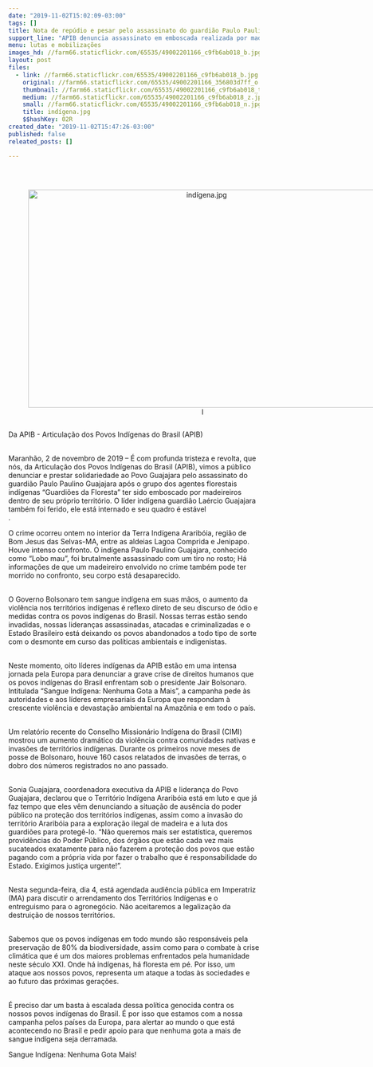 ```yaml
---
date: "2019-11-02T15:02:09-03:00"
tags: []
title: Nota de repúdio e pesar pelo assassinato do guardião Paulo Paulino Guajajara
support_line: "APIB denuncia assassinato em emboscada realizada por madeireiros no interior da Terra Indígena Araribóia, região de Bom Jesus das Selvas (MA)"
menu: lutas e mobilizações
images_hd: //farm66.staticflickr.com/65535/49002201166_c9fb6ab018_b.jpg
layout: post
files:
  - link: //farm66.staticflickr.com/65535/49002201166_c9fb6ab018_b.jpg
    original: //farm66.staticflickr.com/65535/49002201166_356803d7ff_o.jpg
    thumbnail: //farm66.staticflickr.com/65535/49002201166_c9fb6ab018_t.jpg
    medium: //farm66.staticflickr.com/65535/49002201166_c9fb6ab018_z.jpg
    small: //farm66.staticflickr.com/65535/49002201166_c9fb6ab018_n.jpg
    title: indígena.jpg
    $$hashKey: 02R
created_date: "2019-11-02T15:47:26-03:00"
published: false
releated_posts: []

---
```

<p>&nbsp;</p>

<div style="text-align:center">
<figure class="image" style="display:inline-block"><img alt="indígena.jpg" height="438" src="//farm66.staticflickr.com/65535/49002201166_c9fb6ab018_b.jpg" width="700" />
<figcaption>I</figcaption>
</figure>
</div>

<p>Da APIB&nbsp;-&nbsp;Articula&ccedil;&atilde;o dos Povos Ind&iacute;genas do Brasil (APIB)</p>

<p><br />
Maranh&atilde;o, 2 de novembro de 2019 &ndash; &Eacute; com profunda tristeza e revolta, que n&oacute;s, da Articula&ccedil;&atilde;o dos Povos Ind&iacute;genas do Brasil (APIB), vimos a p&uacute;blico denunciar e prestar solidariedade ao Povo Guajajara pelo assassinato do guardi&atilde;o Paulo Paulino Guajajara ap&oacute;s o grupo dos agentes florestais ind&iacute;genas &ldquo;Guardi&otilde;es da Floresta&rdquo; ter sido emboscado por madeireiros dentro de seu pr&oacute;prio territ&oacute;rio. O l&iacute;der ind&iacute;gena guardi&atilde;o La&eacute;rcio Guajajara tamb&eacute;m foi ferido, ele est&aacute; internado e seu quadro &eacute; est&aacute;vel<br />
.</p>

<p>O crime ocorreu ontem no interior da Terra Ind&iacute;gena Ararib&oacute;ia, regi&atilde;o de Bom Jesus das Selvas-MA, entre as aldeias Lagoa Comprida e Jenipapo. Houve intenso confronto. O ind&iacute;gena Paulo Paulino Guajajara, conhecido como &ldquo;Lobo mau&rdquo;, foi brutalmente assassinado com um tiro no rosto; H&aacute; informa&ccedil;&otilde;es de que um madeireiro envolvido no crime tamb&eacute;m pode ter morrido no confronto, seu corpo est&aacute; desaparecido.<br />
&nbsp;</p>

<p>O Governo Bolsonaro tem sangue ind&iacute;gena em suas m&atilde;os, o aumento da viol&ecirc;ncia nos territ&oacute;rios ind&iacute;genas &eacute; reflexo direto de seu discurso de &oacute;dio e medidas contra os povos ind&iacute;genas do Brasil. Nossas terras est&atilde;o sendo invadidas, nossas lideran&ccedil;as assassinadas, atacadas e criminalizadas e o Estado Brasileiro est&aacute; deixando os povos abandonados a todo tipo de sorte com o desmonte em curso das pol&iacute;ticas ambientais e indigenistas.<br />
&nbsp;</p>

<p>Neste momento, oito l&iacute;deres ind&iacute;genas da APIB est&atilde;o em uma intensa jornada pela Europa para denunciar a grave crise de direitos humanos que os povos ind&iacute;genas do Brasil enfrentam sob o presidente Jair Bolsonaro. Intitulada &ldquo;Sangue Ind&iacute;gena: Nenhuma Gota a Mais&rdquo;, a campanha pede &agrave;s autoridades e aos l&iacute;deres empresariais da Europa que respondam &agrave; crescente viol&ecirc;ncia e devasta&ccedil;&atilde;o ambiental na Amaz&ocirc;nia e em todo o pa&iacute;s.<br />
&nbsp;</p>

<p>Um relat&oacute;rio recente do Conselho Mission&aacute;rio Ind&iacute;gena do Brasil (CIMI) mostrou um aumento dram&aacute;tico da viol&ecirc;ncia contra comunidades nativas e invas&otilde;es de territ&oacute;rios ind&iacute;genas. Durante os primeiros nove meses de posse de Bolsonaro, houve 160 casos relatados de invas&otilde;es de terras, o dobro dos n&uacute;meros registrados no ano passado.<br />
&nbsp;</p>

<p>Sonia Guajajara, coordenadora executiva da APIB e lideran&ccedil;a do Povo Guajajara, declarou que o Territ&oacute;rio Ind&iacute;gena Ararib&oacute;ia est&aacute; em luto e que j&aacute; faz tempo que eles v&ecirc;m denunciando a situa&ccedil;&atilde;o de aus&ecirc;ncia do poder p&uacute;blico na prote&ccedil;&atilde;o dos territ&oacute;rios ind&iacute;genas, assim como a invas&atilde;o do territ&oacute;rio Ararib&oacute;ia para a explora&ccedil;&atilde;o ilegal de madeira e a luta dos guardi&otilde;es para proteg&ecirc;-lo. &ldquo;N&atilde;o queremos mais ser estat&iacute;stica, queremos provid&ecirc;ncias do Poder P&uacute;blico, dos &oacute;rg&atilde;os que est&atilde;o cada vez mais sucateados exatamente para n&atilde;o fazerem a prote&ccedil;&atilde;o dos povos que est&atilde;o pagando com a pr&oacute;pria vida por fazer o trabalho que &eacute; responsabilidade do Estado. Exigimos justi&ccedil;a urgente!&rdquo;.<br />
&nbsp;</p>

<p>Nesta segunda-feira, dia 4, est&aacute; agendada audi&ecirc;ncia p&uacute;blica em Imperatriz (MA) para discutir o arrendamento dos Territ&oacute;rios Ind&iacute;genas e o entreguismo para o agroneg&oacute;cio. N&atilde;o aceitaremos a legaliza&ccedil;&atilde;o da destrui&ccedil;&atilde;o de nossos territ&oacute;rios.<br />
&nbsp;</p>

<p>Sabemos que os povos ind&iacute;genas em todo mundo s&atilde;o respons&aacute;veis pela preserva&ccedil;&atilde;o de 80% da biodiversidade, assim como para o combate &agrave; crise clim&aacute;tica que &eacute; um dos maiores problemas enfrentados pela humanidade neste s&eacute;culo XXI. Onde h&aacute; ind&iacute;genas, h&aacute; floresta em p&eacute;. Por isso, um ataque aos nossos povos, representa um ataque a todas &agrave;s sociedades e ao futuro das pr&oacute;ximas gera&ccedil;&otilde;es.<br />
&nbsp;</p>

<p>&Eacute; preciso dar um basta &agrave; escalada dessa pol&iacute;tica genocida contra os nossos povos ind&iacute;genas do Brasil. &Eacute; por isso que estamos com a nossa campanha pelos pa&iacute;ses da Europa, para alertar ao mundo o que est&aacute; acontecendo no Brasil e pedir apoio para que nenhuma gota a mais de sangue ind&iacute;gena seja derramada.</p>

<p>Sangue Ind&iacute;gena: Nenhuma Gota Mais!</p>
